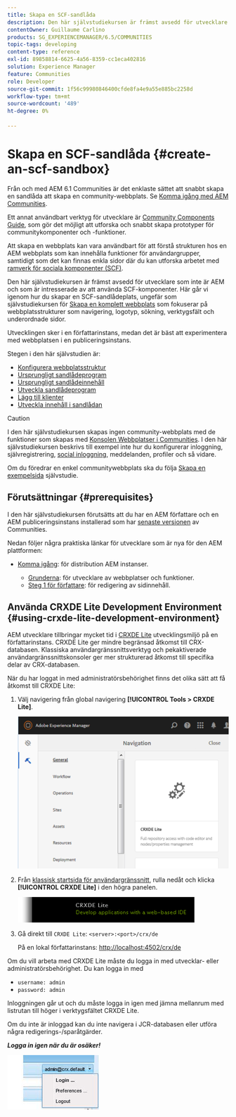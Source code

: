 ```yaml
---
title: Skapa en SCF-sandlåda
description: Den här självstudiekursen är främst avsedd för utvecklare som inte är AEM och som är intresserade av att använda SCF-komponenter. Här går vi igenom hur man skapar en SCF-sandlådeplats
contentOwner: Guillaume Carlino
products: SG_EXPERIENCEMANAGER/6.5/COMMUNITIES
topic-tags: developing
content-type: reference
exl-id: 89858814-6625-4a56-8359-cc1eca402816
solution: Experience Manager
feature: Communities
role: Developer
source-git-commit: 1f56c99980846400cfde8fa4e9a55e885bc2258d
workflow-type: tm+mt
source-wordcount: '489'
ht-degree: 0%

---
```


# Skapa en SCF-sandlåda  {#create-an-scf-sandbox}

Från och med AEM 6.1 Communities är det enklaste sättet att snabbt skapa en sandlåda att skapa en community-webbplats. Se [Komma igång med AEM Communities](getting-started.md).

Ett annat användbart verktyg för utvecklare är [Community Components Guide](components-guide.md), som gör det möjligt att utforska och snabbt skapa prototyper för communitykomponenter och -funktioner.

Att skapa en webbplats kan vara användbart för att förstå strukturen hos en AEM webbplats som kan innehålla funktioner för användargrupper, samtidigt som det kan finnas enkla sidor där du kan utforska arbetet med [ramverk för sociala komponenter (SCF)](scf.md).

Den här självstudiekursen är främst avsedd för utvecklare som inte är AEM och som är intresserade av att använda SCF-komponenter. Här går vi igenom hur du skapar en SCF-sandlådeplats, ungefär som självstudiekursen för [Skapa en komplett webbplats](../../help/sites-developing/website.md) som fokuserar på webbplatsstrukturer som navigering, logotyp, sökning, verktygsfält och underordnade sidor.

Utvecklingen sker i en författarinstans, medan det är bäst att experimentera med webbplatsen i en publiceringsinstans.

Stegen i den här självstudien är:

* [Konfigurera webbplatsstruktur](setup-website.md)
* [Ursprungligt sandlådeprogram](initial-app.md)
* [Ursprungligt sandlådeinnehåll](initial-content.md)
* [Utveckla sandlådeprogram](develop-app.md)
* [Lägg till klienter](add-clientlibs.md)
* [Utveckla innehåll i sandlådan](develop-content.md)

>[!CAUTION]
>
>I den här självstudiekursen skapas ingen community-webbplats med de funktioner som skapas med [Konsolen Webbplatser i Communities](sites-console.md). I den här självstudiekursen beskrivs till exempel inte hur du konfigurerar inloggning, självregistrering, [social inloggning](social-login.md), meddelanden, profiler och så vidare.
>
>Om du föredrar en enkel communitywebbplats ska du följa [Skapa en exempelsida](create-sample-page.md) självstudie.

## Förutsättningar {#prerequisites}

I den här självstudiekursen förutsätts att du har en AEM författare och en AEM publiceringsinstans installerad som har [senaste versionen](deploy-communities.md#latest-releases) av Communities.

Nedan följer några praktiska länkar för utvecklare som är nya för den AEM plattformen:

* [Komma igång](../../help/sites-deploying/deploy.md#getting-started): för distribution AEM instanser.

   * [Grunderna](../../help/sites-developing/the-basics.md): för utvecklare av webbplatser och funktioner.
   * [Steg 1 för författare](../../help/sites-authoring/first-steps.md): för redigering av sidinnehåll.

## Använda CRXDE Lite Development Environment {#using-crxde-lite-development-environment}

AEM utvecklare tillbringar mycket tid i [CRXDE Lite](../../help/sites-developing/developing-with-crxde-lite.md) utvecklingsmiljö på en författarinstans. CRXDE Lite ger mindre begränsad åtkomst till CRX-databasen. Klassiska användargränssnittsverktyg och pekaktiverade användargränssnittskonsoler ger mer strukturerad åtkomst till specifika delar av CRX-databasen.

När du har loggat in med administratörsbehörighet finns det olika sätt att få åtkomst till CRXDE Lite:

1. Välj navigering från global navigering **[!UICONTROL Tools > CRXDE Lite]**.

   ![crxde-lite](assets/tools-crxde.png)

2. Från [klassisk startsida för användargränssnitt](http://localhost:4502/welcome.html), rulla nedåt och klicka **[!UICONTROL CRXDE Lite]** i den högra panelen.

   ![classic-ui-crxde](assets/classic-ui-crxde.png)

3. Gå direkt till `CRXDE Lite`: `<server>:<port>/crx/de`

   På en lokal författarinstans: [http://localhost:4502/crx/de](http://localhost:4502/crx/de)

Om du vill arbeta med CRXDE Lite måste du logga in med utvecklar- eller administratörsbehörighet. Du kan logga in med

* `username: admin`
* `password: admin`


Inloggningen går ut och du måste logga in igen med jämna mellanrum med listrutan till höger i verktygsfältet CRXDE Lite.

Om du inte är inloggad kan du inte navigera i JCR-databasen eller utföra några redigerings-/sparåtgärder.

***Logga in igen när du är osäker!***

![återinloggning](assets/relogin.png)
